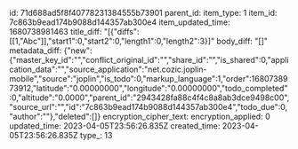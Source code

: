 id: 71d688ad5f8f40778231384555b73901
parent_id: 
item_type: 1
item_id: 7c863b9ead174b9088d144357ab300e4
item_updated_time: 1680738981463
title_diff: "[{\"diffs\":[[1,\"Abc\"]],\"start1\":0,\"start2\":0,\"length1\":0,\"length2\":3}]"
body_diff: "[]"
metadata_diff: {"new":{"master_key_id":"","conflict_original_id":"","share_id":"","is_shared":0,"application_data":"","source_application":"net.cozic.joplin-mobile","source":"joplin","is_todo":0,"markup_language":1,"order":1680738973912,"latitude":"0.00000000","longitude":"0.00000000","todo_completed":0,"altitude":"0.0000","parent_id":"2943428fa88c4f4c8a8ab3dce9498c00","source_url":"","id":"7c863b9ead174b9088d144357ab300e4","todo_due":0,"author":""},"deleted":[]}
encryption_cipher_text: 
encryption_applied: 0
updated_time: 2023-04-05T23:56:26.835Z
created_time: 2023-04-05T23:56:26.835Z
type_: 13